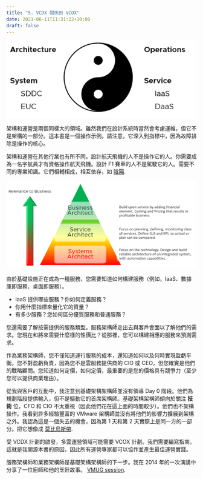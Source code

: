```yaml
---
title: "5. VCDX 關係到 VCOX"
date: 2021-06-11T11:31:22+10:00
draft: false
---
```


![架構與運營-陰陽圖](1.1.5-fig-1.png)

架構和運營是兩個同樣大的領域。雖然我們在設計系統時當然會考慮運維，但它不是架構的一部分。這本書是一個操作示例。請注意，它深入到指標中，因為故障排除是操作的核心。

架構和運營在其他行業也有所不同。設計航天飛機的人不是操作它的人。你需要成為一名宇航員才有資格操作航天飛機。設計 F1 賽車的人不是駕駛它的人。需要不同的專業知識。它們相輔相成，相互依存，如 [陰陽](https://en.wikipedia.org/wiki/Yin_and_yang).

![角色與業務關聯圖](1.1.5-fig-2.png)

由於基礎設施正在成為一種服務，您需要知道如何構建服務（例如，IaaS、數據庫即服務、桌面即服務）。

- IaaS 提供哪些服務？你如何定義服務？
- 你用什麼指標來量化它的質量？
- 有多少服務？您如何區分優質服務和普通服務？

您還需要了解按需提供的服務類型。服務架構師走出去與客戶會面以了解他們的需求。您現在和將來需要什麼樣的性價比？從那裡，您可以構建相應的服務來預測需求。

作為業務架構師，您不僅知道運行服務的成本，還知道如何以及何時實現盈虧平衡。您不對盈虧負責，因為您不是雲服務提供商的 CIO 或 CEO，但您確實是他們的戰略顧問。您知道如何定價，如何定價，最重要的是您的價格具有競爭力（至少您可以提供商業理由）。

從我與客戶的互動中，我注意到基礎架構架構師並沒有領導 Day 0 階段。他們為規劃階段提供輸入，但不是驅動它的首席架構師。基礎架構架構師傾向於關注 **技術** 位，CFO 和 CIO 不太重視（因此他們花在這上面的時間較少）。他們也不架構操作。我看到許多經驗豐富的 VMware 架構師並沒有將他們的影響力擴展到架構之外。我認為這是一個失去的機會，因為第 1 天和第 2 天實際上是同一方的一部分。把它想像成 [莫比烏斯帶](http://en.wikipedia.org/wiki/M%C3%B6bius_strip).

受 VCDX 計劃的啟發，多雲運營領域可能需要 VCOX 計劃。我們需要編寫指南。這就是我開源本書的原因，因此所有運營專家都可以協作並產生最佳運營實踐。

服務架構師和業務架構師是基礎架構架構師的下一步。我在 2014 年的一次演講中分享了一位廚師和他的烹飪故事。  [VMUG session](https://www.vmug.com/).